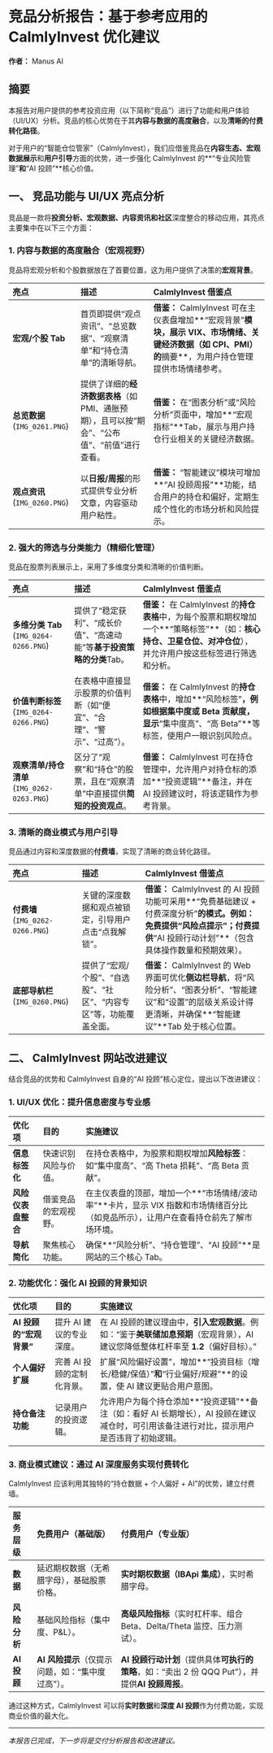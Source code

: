 # 竞品分析报告：基于参考应用的 CalmlyInvest 优化建议

**作者：** Manus AI

## 摘要

本报告对用户提供的参考投资应用（以下简称“竞品”）进行了功能和用户体验（UI/UX）分析。竞品的核心优势在于其**内容与数据的高度融合**，以及**清晰的付费转化路径**。

对于用户的“智能仓位管家”（CalmlyInvest），我们应借鉴竞品在**内容生态、宏观数据展示**和**用户引导**方面的优势，进一步强化 CalmlyInvest 的**“专业风险管理”**和**“AI 投顾”**核心价值。

## 一、 竞品功能与 UI/UX 亮点分析

竞品是一款将**投资分析、宏观数据、内容资讯和社区**深度整合的移动应用，其亮点主要集中在以下三个方面：

### 1. 内容与数据的高度融合（宏观视野）

竞品将宏观分析和个股数据放在了首要位置，这为用户提供了决策的**宏观背景**。

| 亮点 | 描述 | CalmlyInvest 借鉴点 |
| :--- | :--- | :--- |
| **宏观/个股 Tab** | 首页即提供“观点资讯”、“总览数据”、“观察清单”和“持仓清单”的清晰导航。 | **借鉴：** CalmlyInvest 可在主仪表盘增加**“宏观背景”**模块，展示 VIX、市场情绪、关键经济数据（如 CPI、PMI）的**摘要**，为用户持仓管理提供市场情绪参考。 |
| **总览数据** (`IMG_0261.PNG`) | 提供了详细的**经济数据表格**（如 PMI、通胀预期），且可以按“期会”、“公布值”、“前值”进行查看。 | **借鉴：** 在“图表分析”或“风险分析”页面中，增加**“宏观指标”**Tab，展示与用户持仓行业相关的关键经济数据。 |
| **观点资讯** (`IMG_0260.PNG`) | 以**日报/周报**的形式提供专业分析文章，内容驱动用户粘性。 | **借鉴：** “智能建议”模块可增加**“AI 投顾周报”**功能，结合用户的持仓和偏好，定期生成个性化的市场分析和风险提示。 |

### 2. 强大的筛选与分类能力（精细化管理）

竞品在股票列表展示上，采用了多维度分类和清晰的价值判断。

| 亮点 | 描述 | CalmlyInvest 借鉴点 |
| :--- | :--- | :--- |
| **多维分类 Tab** (`IMG_0264-0266.PNG`) | 提供了“稳定获利”、“成长价值”、“高速动能”等**基于投资策略的分类**Tab。 | **借鉴：** 在 CalmlyInvest 的**持仓表格**中，为每个股票和期权增加一个**“策略标签”**（如：**核心持仓、卫星仓位、对冲仓位**），并允许用户按这些标签进行筛选和分析。 |
| **价值判断标签** (`IMG_0264-0266.PNG`) | 在表格中直接显示股票的价值判断（如“便宜”、“合理”、“警示”、“过高”）。 | **借鉴：** 在 CalmlyInvest 的**持仓表格**中，增加**“风险标签”**，例如根据集中度或 Beta 贡献度，显示**“集中度高”、“高 Beta”**等标签，使用户一眼识别风险点。 |
| **观察清单/持仓清单** (`IMG_0262-0263.PNG`) | 区分了“观察”和“持仓”的股票，且在“观察清单”中直接提供**简短的投资观点**。 | **借鉴：** CalmlyInvest 可在持仓管理中，允许用户对持仓标的添加**“投资逻辑”**备注，并在 AI 投顾建议时，将该逻辑作为参考背景。 |

### 3. 清晰的商业模式与用户引导

竞品通过内容和深度数据的**付费墙**，实现了清晰的商业转化路径。

| 亮点 | 描述 | CalmlyInvest 借鉴点 |
| :--- | :--- | :--- |
| **付费墙** (`IMG_0262-0266.PNG`) | 关键的深度数据和观点被锁定，引导用户点击“点我解锁”。 | **借鉴：** CalmlyInvest 的 AI 投顾功能可采用**“免费基础建议 + 付费深度分析”**的模式。例如：免费提供“风险点提示”；付费提供**“AI 投顾行动计划”**（包含具体操作数量和预期效果）。 |
| **底部导航栏** (`IMG_0260.PNG`) | 提供了“宏观/个股”、“自选股”、“社区”、“内容专区”等，功能覆盖全面。 | **借鉴：** CalmlyInvest 的 Web 界面可优化**侧边栏导航**，将“风险分析”、“图表分析”、“智能建议”和“设置”的层级关系设计得更清晰，并确保**“智能建议”**Tab 处于核心位置。 |

## 二、 CalmlyInvest 网站改进建议

结合竞品的优势和 CalmlyInvest 自身的“AI 投顾”核心定位，提出以下改进建议：

### 1. UI/UX 优化：提升信息密度与专业感

| 优化项 | 目的 | 实施建议 |
| :--- | :--- | :--- |
| **信息标签化** | 快速识别风险与价值。 | 在持仓表格中，为股票和期权增加**风险标签**：如“集中度高”、“高 Theta 损耗”、“高 Beta 贡献”。 |
| **风险仪表盘整合** | 借鉴竞品的宏观视野。 | 在主仪表盘的顶部，增加一个**“市场情绪/波动率”**卡片，显示 VIX 指数和市场情绪百分比（如竞品所示），让用户在查看持仓前先了解市场环境。 |
| **导航简化** | 聚焦核心功能。 | 确保**“风险分析”、“持仓管理”、“AI 投顾”**是网站的三个核心 Tab。 |

### 2. 功能优化：强化 AI 投顾的背景知识

| 优化项 | 目的 | 实施建议 |
| :--- | :--- | :--- |
| **AI 投顾的“宏观背景”** | 提升 AI 建议的专业深度。 | 在 AI 投顾的建议理由中，**引入宏观数据**。例如：“鉴于**美联储加息预期**（宏观背景），AI 建议您降低整体杠杆率至 **1.2**（偏好目标）。” |
| **个人偏好扩展** | 完善 AI 投顾的定制化背景。 | 扩展“风险偏好设置”，增加**“投资目标（增长/稳健/保值）”**和**“行业偏好/规避”**的设置，使 AI 建议更贴合用户意图。 |
| **持仓备注功能** | 记录用户的投资逻辑。 | 允许用户为每个持仓添加**“投资逻辑”**备注（如：看好 AI 长期增长），AI 投顾在建议减仓时，可引用该备注进行对比，提示用户是否违背了初始逻辑。 |

### 3. 商业模式建议：通过 AI 深度服务实现付费转化

CalmlyInvest 应该利用其独特的“持仓数据 + 个人偏好 + AI”的优势，建立付费墙。

| 服务层级 | 免费用户（基础版） | 付费用户（专业版） |
| :--- | :--- | :--- |
| **数据** | 延迟期权数据（无希腊字母），基础股票价格。 | **实时期权数据（IBApi 集成）**，实时希腊字母。 |
| **风险分析** | 基础风险指标（集中度、P&L）。 | **高级风险指标**（实时杠杆率、组合 Beta、Delta/Theta 监控、压力测试）。 |
| **AI 投顾** | **AI 风险提示**（仅提示问题，如：“集中度过高”）。 | **AI 投顾行动计划**（提供具体**可执行的策略**，如：“卖出 2 份 QQQ Put”），并提供**AI 投顾周报**。 |

通过这种方式，CalmlyInvest 可以将**实时数据**和**深度 AI 投顾**作为付费功能，实现商业价值的最大化。

---
*本报告已完成，下一步将是交付分析报告和改进建议。*
